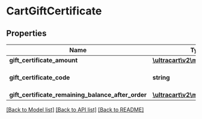 # CartGiftCertificate

## Properties
Name | Type | Description | Notes
------------ | ------------- | ------------- | -------------
**gift_certificate_amount** | [**\ultracart\v2\models\Currency**](Currency.md) |  | [optional] 
**gift_certificate_code** | **string** | Gift certificate code | [optional] 
**gift_certificate_remaining_balance_after_order** | [**\ultracart\v2\models\Currency**](Currency.md) |  | [optional] 

[[Back to Model list]](../README.md#documentation-for-models) [[Back to API list]](../README.md#documentation-for-api-endpoints) [[Back to README]](../README.md)



